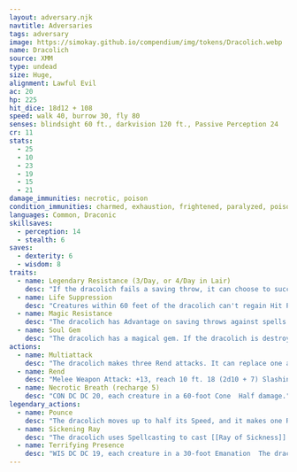 ```yaml
---
layout: adversary.njk
navtitle: Adversaries
tags: adversary
image: https://simokay.github.io/compendium/img/tokens/Dracolich.webp
name: Dracolich
source: XMM
type: undead
size: Huge, 
alignment: Lawful Evil
ac: 20
hp: 225
hit_dice: 18d12 + 108
speed: walk 40, burrow 30, fly 80
senses: blindsight 60 ft., darkvision 120 ft., Passive Perception 24
cr: 11
stats:
  - 25
  - 10
  - 23
  - 19
  - 15
  - 21
damage_immunities: necrotic, poison
condition_immunities: charmed, exhaustion, frightened, paralyzed, poisoned
languages: Common, Draconic
skillsaves:
  - perception: 14
  - stealth: 6
saves:
  - dexterity: 6
  - wisdom: 8
traits:
  - name: Legendary Resistance (3/Day, or 4/Day in Lair)
    desc: "If the dracolich fails a saving throw, it can choose to succeed instead."
  - name: Life Suppression
    desc: "Creatures within 60 feet of the dracolich can't regain Hit Points."
  - name: Magic Resistance
    desc: "The dracolich has Advantage on saving throws against spells and other magical effects."
  - name: Soul Gem
    desc: "The dracolich has a magical gem. If the dracolich is destroyed while the gem is on the same plane of existence as it, the dracolich gains a new body in 1d20 days, regaining all its Hit Points and appearing within 5 feet of the gem.\n\nThe gem is a Tiny object that has AC 20; HP 50; and Immunity. If the gem is destroyed, the dracolich can create a new one by completing an 8-hour ritual using a gem worth 1,000+ GP and by expending 5,000 GP, which the ritual consumes."
actions:
  - name: Multiattack
    desc: "The dracolich makes three Rend attacks. It can replace one attack with a use of Spellcasting to cast [[Ray of Sickness]] (level 2 version)."
  - name: Rend
    desc: "Melee Weapon Attack: +13, reach 10 ft. 18 (2d10 + 7) Slashing damage plus 4 (1d8) Necrotic damage."
  - name: Necrotic Breath (recharge 5)
    desc: "CON DC DC 20, each creature in a 60-foot Cone  Half damage."
legendary_actions:
  - name: Pounce
    desc: "The dracolich moves up to half its Speed, and it makes one Rend attack."
  - name: Sickening Ray
    desc: "The dracolich uses Spellcasting to cast [[Ray of Sickness]] (level 2 version). The dracolich can't take this action again until the start of its next turn."
  - name: Terrifying Presence
    desc: "WIS DC DC 19, each creature in a 30-foot Emanation  The dracolich can't take this action again until the start of its next turn."
---
```

